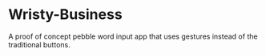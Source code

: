 # Wristy-Business
A proof of concept pebble word input app that uses gestures instead of the traditional buttons.
